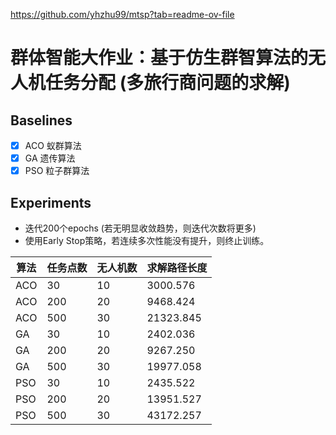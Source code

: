 https://github.com/yhzhu99/mtsp?tab=readme-ov-file

# 群体智能大作业：基于仿生群智算法的无人机任务分配 (多旅行商问题的求解)

## Baselines

- [x] ACO 蚁群算法
- [x] GA 遗传算法
- [x] PSO 粒子群算法

## Experiments

- 迭代200个epochs (若无明显收敛趋势，则迭代次数将更多)
- 使用Early Stop策略，若连续多次性能没有提升，则终止训练。

| 算法 | 任务点数 | 无人机数 | 求解路径长度 |
| ---- | -------- | -------- | ------------ |
| ACO  | 30       | 10       |  3000.576    |
| ACO  | 200      | 20       |  9468.424    |
| ACO  | 500      | 30       |  21323.845   |
| GA   | 30       | 10       |  2402.036    |
| GA   | 200      | 20       |  9267.250    |
| GA   | 500      | 30       |  19977.058   |
| PSO  | 30       | 10       |  2435.522    |
| PSO  | 200      | 20       |  13951.527   |
| PSO  | 500      | 30       |  43172.257   |



